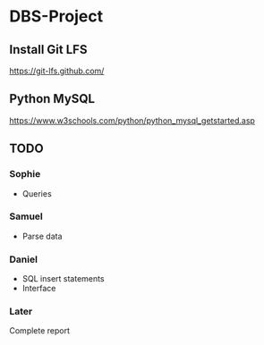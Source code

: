 # DBS-Project

## Install Git LFS
https://git-lfs.github.com/

## Python MySQL
https://www.w3schools.com/python/python_mysql_getstarted.asp

## TODO

### Sophie
- Queries

### Samuel
- Parse data

### Daniel
- SQL insert statements
- Interface

### Later
Complete report
